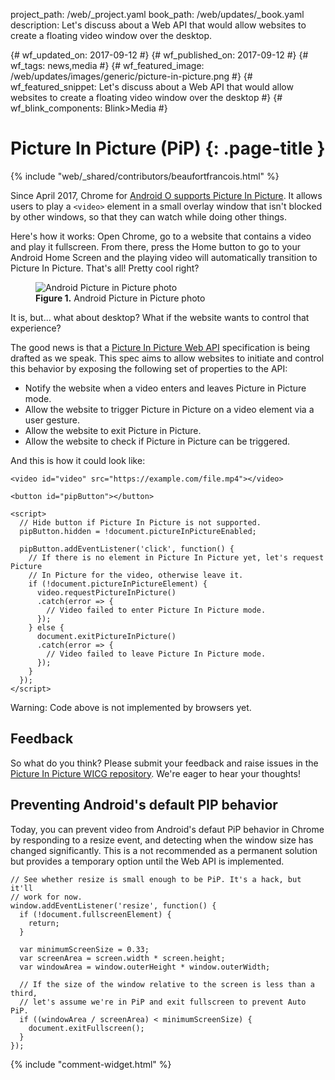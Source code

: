 project_path: /web/_project.yaml
book_path: /web/updates/_book.yaml
description: Let's discuss about a Web API that would allow websites to create a floating video window over the desktop.

{# wf_updated_on: 2017-09-12 #}
{# wf_published_on: 2017-09-12 #}
{# wf_tags: news,media #}
{# wf_featured_image: /web/updates/images/generic/picture-in-picture.png #}
{# wf_featured_snippet: Let's discuss about a Web API that would allow websites to create a floating video window over the desktop #}
{# wf_blink_components: Blink>Media #}

# Picture In Picture (PiP) {: .page-title }

{% include "web/_shared/contributors/beaufortfrancois.html" %}

Since April 2017, Chrome for [Android O supports Picture In Picture]. It allows
users to play a `<video>` element in a small overlay window that isn't blocked
by other windows, so that they can watch while doing other things.

Here's how it works: Open Chrome, go to a website that contains a video and
play it fullscreen. From there, press the Home button to go to your Android
Home Screen and the playing video will automatically transition to Picture In
Picture. That's all! Pretty cool right?

<figure>
  <img src="/web/updates/images/2017/09/picture-in-picture-hero.jpg"
       alt="Android Picture in Picture photo">
  <figcaption>
    <b>Figure 1.</b>
    Android Picture in Picture photo
  </figcaption>
</figure>

It is, but... what about desktop? What if the website wants to control that
experience?

The good news is that a [Picture In Picture Web API] specification is being
drafted as we speak. This spec aims to allow websites to initiate and control
this behavior by exposing the following set of properties to the API:

- Notify the website when a video enters and leaves Picture in Picture mode.
- Allow the website to trigger Picture in Picture on a video element via a user gesture.
- Allow the website to exit Picture in Picture.
- Allow the website to check if Picture in Picture can be triggered.

And this is how it could look like:

    <video id="video" src="https://example.com/file.mp4"></video>
    
    <button id="pipButton"></button>
    
    <script>
      // Hide button if Picture In Picture is not supported.
      pipButton.hidden = !document.pictureInPictureEnabled;
    
      pipButton.addEventListener('click', function() {
        // If there is no element in Picture In Picture yet, let's request Picture
        // In Picture for the video, otherwise leave it.
        if (!document.pictureInPictureElement) {
          video.requestPictureInPicture()
          .catch(error => {
            // Video failed to enter Picture In Picture mode.
          });
        } else {
          document.exitPictureInPicture()
          .catch(error => {
            // Video failed to leave Picture In Picture mode.
          });
        }
      });
    </script>

Warning: Code above is not implemented by browsers yet.

## Feedback

So what do you think? Please submit your feedback and raise issues in the
[Picture In Picture WICG repository]. We're eager to hear your thoughts!

## Preventing Android's default PIP behavior

Today, you can prevent video from Android's defaut PiP behavior in Chrome by
responding to a resize event, and detecting when the window size has changed
significantly. This is a not recommended as a permanent solution but provides a
temporary option until the Web API is implemented.

    // See whether resize is small enough to be PiP. It's a hack, but it'll
    // work for now.
    window.addEventListener('resize', function() {
      if (!document.fullscreenElement) {
        return;
      }

      var minimumScreenSize = 0.33;
      var screenArea = screen.width * screen.height;
      var windowArea = window.outerHeight * window.outerWidth;

      // If the size of the window relative to the screen is less than a third,
      // let's assume we're in PiP and exit fullscreen to prevent Auto PiP.
      if ((windowArea / screenArea) < minimumScreenSize) {
        document.exitFullscreen();
      }
    });

{% include "comment-widget.html" %}

[Android O supports Picture In Picture]: https://developer.android.com/about/versions/oreo/android-8.0.html#opip
[Picture In Picture Web API]: https://wicg.github.io/picture-in-picture/
[Picture In Picture WICG repository]: https://github.com/WICG/picture-in-picture
